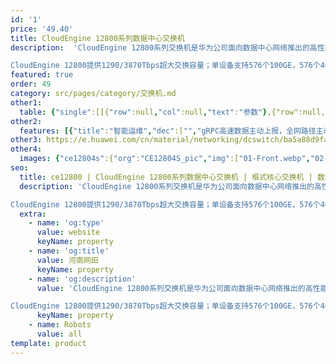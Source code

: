 ```yaml
---
id: '1'
price: '49.40'
title: CloudEngine 12800系列数据中心交换机
description:  'CloudEngine 12800系列交换机是华为公司面向数据中心网络推出的高性能核心交换机，提供稳定、可靠、安全的高性能L2/L3层交换服务，实现弹性、虚拟、敏捷和高品质的网络。

CloudEngine 12800提供1290/3870Tbps超大交换容量；单设备支持576个100GE，576个40GE，2304个25GE或2304个10GE全线速接口。CloudEngine 12800系列支持工业级可靠性，以及严格前后风道设计，并支持全面的虚拟化能力和丰富的数据中心特性。此外，CloudEngine 12800系列采用了多种绿色节能创新技术，大幅降低设备能源消耗。'
featured: true
order: 49
category: src/pages/category/交换机.md
other1: 
  table: {"single":[[{"row":null,"col":null,"text":"参数"},{"row":null,"col":null,"text":"CloudEngine 12804S"},{"row":null,"col":null,"text":"CloudEngine 12808S"},{"row":null,"col":null,"text":"CloudEngine 12804"},{"row":null,"col":null,"text":"CloudEngine 12808"},{"row":null,"col":null,"text":"CloudEngine 12816"}],[{"row":null,"col":null,"text":"交换容量（Tbps）"},{"row":null,"col":null,"text":"387/1161"},{"row":null,"col":null,"text":"645/1935"},{"row":null,"col":null,"text":"387/1161"},{"row":null,"col":null,"text":"645/1935"},{"row":null,"col":null,"text":"1290/3870"}],[{"row":null,"col":null,"text":"包转发率（Mpps）"},{"row":null,"col":null,"text":"115,200"},{"row":null,"col":null,"text":"230,400"},{"row":null,"col":null,"text":"115,200"},{"row":null,"col":null,"text":"230,400"},{"row":null,"col":null,"text":"460,800"}],[{"row":null,"col":null,"text":"业务槽位"},{"row":null,"col":null,"text":"4"},{"row":null,"col":null,"text":"8"},{"row":null,"col":null,"text":"4"},{"row":null,"col":null,"text":"8"},{"row":null,"col":null,"text":"16"}],[{"row":null,"col":null,"text":"交换网槽位"},{"row":null,"col":null,"text":"2"},{"row":null,"col":null,"text":"4"},{"row":null,"col":null,"text":"6"},{"row":null,"col":null,"text":"6"},{"row":null,"col":null,"text":"6"}],[{"row":null,"col":null,"text":"交换架构"},{"row":null,"col":"5","text":"Clos交换架构、信元交换、VoQ、分布式大缓存"}],[{"row":null,"col":null,"text":"风道类型"},{"row":null,"col":"5","text":"标准前后风道"}],[{"row":null,"col":null,"text":"设备虚拟化"},{"row":null,"col":"5","text":"支持VS（1:16虚拟化）\n支持CSS集群"}],[{"row":null,"col":null,"text":"网络虚拟化"},{"row":null,"col":"5","text":"支持M-LAG\n支持VXLAN routing 和VXLAN bridging\n支持BGP-EVPN\n支持QinQ access VXLAN"}],[{"row":null,"col":null,"text":"智能运维"},{"row":null,"col":"5","text":"支持全网路径探测\n支持Telemetry"}],[{"row":null,"col":null,"text":"虚拟机感知与交换"},{"row":null,"col":"5","text":"支持iMaster NCE-Fabric\n支持VEPA（Virtual Ethernet Port Aggregator）"}],[{"row":null,"col":null,"text":"数据中心互联"},{"row":null,"col":"5","text":"支持BGP-EVPN"}],[{"row":null,"col":null,"text":"可编程特性"},{"row":null,"col":"5","text":"支持OpenFlow协议\n支持Ansible自动化配置，Module开源发布"}]]}
other2:
  features: [{"title":"智能运维","dec":["","gRPC高速数据主动上报，全网路径主动探测，实时监测网络健康状态",""]},{"title":"虚拟","dec":["","1:16核心虚拟化，BGP-EVPN支持跨数据中心资源共享；Overlay虚拟化网络（VXLAN）的高性能硬件网关，支撑高达16M多租户的数据中心运营",""]},{"title":"品质","dec":["","专利的严格前后风道设计，线卡网板风道独立，提高散热效率；多种绿色节能创新技术，降低机房能耗。",""]}]
other3: https://e.huawei.com/cn/material/networking/dcswitch/ba5a88d9fa674965a354bdf747376233
other4:
  images: {"ce12804s":{"org":"CE12804S_pic","img":["01-Front.webp","02-Front_looking_down.webp","03-Front_left.webp","05-Front_right.webp","07-Rear.webp","09-Rear_left_looking_down.webp","10-Rear_right_looking_down.webp","11-Left_side.webp","12-Right_side.webp"]}}
seo:
  title: ce12800 | CloudEngine 12800系列数据中心交换机 | 框式核心交换机 | 数据中心交换机 | 交换机 | 企业网络
  description: 'CloudEngine 12800系列交换机是华为公司面向数据中心网络推出的高性能核心交换机，提供稳定、可靠、安全的高性能L2/L3层交换服务，实现弹性、虚拟、敏捷和高品质的网络。

CloudEngine 12800提供1290/3870Tbps超大交换容量；单设备支持576个100GE，576个40GE，2304个25GE或2304个10GE全线速接口。CloudEngine 12800系列支持工业级可靠性，以及严格前后风道设计，并支持全面的虚拟化能力和丰富的数据中心特性。此外，CloudEngine 12800系列采用了多种绿色节能创新技术，大幅降低设备能源消耗。'
  extra:
    - name: 'og:type'
      value: website
      keyName: property
    - name: 'og:title'
      value: 河南网田
      keyName: property
    - name: 'og:description'
      value: 'CloudEngine 12800系列交换机是华为公司面向数据中心网络推出的高性能核心交换机，提供稳定、可靠、安全的高性能L2/L3层交换服务，实现弹性、虚拟、敏捷和高品质的网络。

CloudEngine 12800提供1290/3870Tbps超大交换容量；单设备支持576个100GE，576个40GE，2304个25GE或2304个10GE全线速接口。CloudEngine 12800系列支持工业级可靠性，以及严格前后风道设计，并支持全面的虚拟化能力和丰富的数据中心特性。此外，CloudEngine 12800系列采用了多种绿色节能创新技术，大幅降低设备能源消耗。'
      keyName: property
    - name: Robots
      value: all
template: product
---
```

